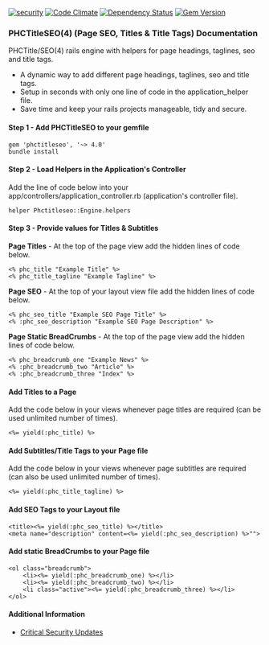 [![security](https://hakiri.io/github/PHCNetworks/phc-titleseo/master.svg)](https://hakiri.io/github/PHCNetworks/phc-titleseo/master)
[![Code Climate](https://codeclimate.com/github/PHCNetworks/phc-titleseo/badges/gpa.svg)](https://codeclimate.com/github/PHCNetworks/phc-titleseo)
[![Dependency Status](https://gemnasium.com/badges/github.com/PHCNetworks/phc-titleseo.svg)](https://gemnasium.com/github.com/PHCNetworks/phc-titleseo)
[![Gem Version](https://badge.fury.io/rb/phctitleseo.svg)](https://badge.fury.io/rb/phctitleseo)  
  
### PHCTitleSEO(4) (Page SEO, Titles & Title Tags) Documentation
PHCTitle/SEO(4) rails engine with helpers for page headings, taglines, seo and title tags.
  
* A dynamic way to add different page headings, taglines, seo and title tags.
* Setup in seconds with only one line of code in the application_helper file.
* Save time and keep your rails projects manageable, tidy and secure.
  
#### Step 1 - Add PHCTitleSEO to your gemfile  
  
	gem 'phctitleseo', '~> 4.0'
	bundle install

#### Step 2 - Load Helpers in the Application's Controller 
Add the line of code below into your app/controllers/application_controller.rb (application's controller file).  
  
	helper Phctitleseo::Engine.helpers

#### Step 3 - Provide values for Titles & Subtitles 
**Page Titles** - At the top of the page view add the hidden lines of code below.
  
	<% phc_title "Example Title" %>
	<% phc_title_tagline "Example Tagline" %>
	
**Page SEO** - At the top of your layout view file add the hidden lines of code below.

	<% phc_seo_title "Example SEO Page Title" %>
	<% :phc_seo_description "Example SEO Page Description" %>
  
**Page Static BreadCrumbs** - At the top of the page view add the hidden lines of code below.

	<% phc_breadcrumb_one "Example News" %>
	<% :phc_breadcrumb_two "Article" %>
	<% :phc_breadcrumb_three "Index" %>
  
  
#### Add Titles to a Page  
Add the code below in your views whenever page titles are required (can be used unlimited number of times).  
  
	<%= yield(:phc_title) %>
  
#### Add Subtitles/Title Tags to your Page file 
Add the code below in your views whenever page subtitles are required (can also be used unlimited number of times).  
  
	<%= yield(:phc_title_tagline) %>
  
#### Add SEO Tags to your Layout file 
  
	<title><%= yield(:phc_seo_title) %></title>
	<meta name="description" content=<%= yield(:phc_seo_description) %>"">
  
#### Add static BreadCrumbs to your Page file
  
	<ol class="breadcrumb">
		<li><%= yield(:phc_breadcrumb_one) %></li>
		<li><%= yield(:phc_breadcrumb_two) %></li>
		<li class="active"><%= yield(:phc_breadcrumb_three) %></li>
	</ol>
  
#### Additional Information

- [Critical Security Updates](https://github.com/PHCNetworks/phc-titleseo/wiki/Critical-Security-Updates)
  